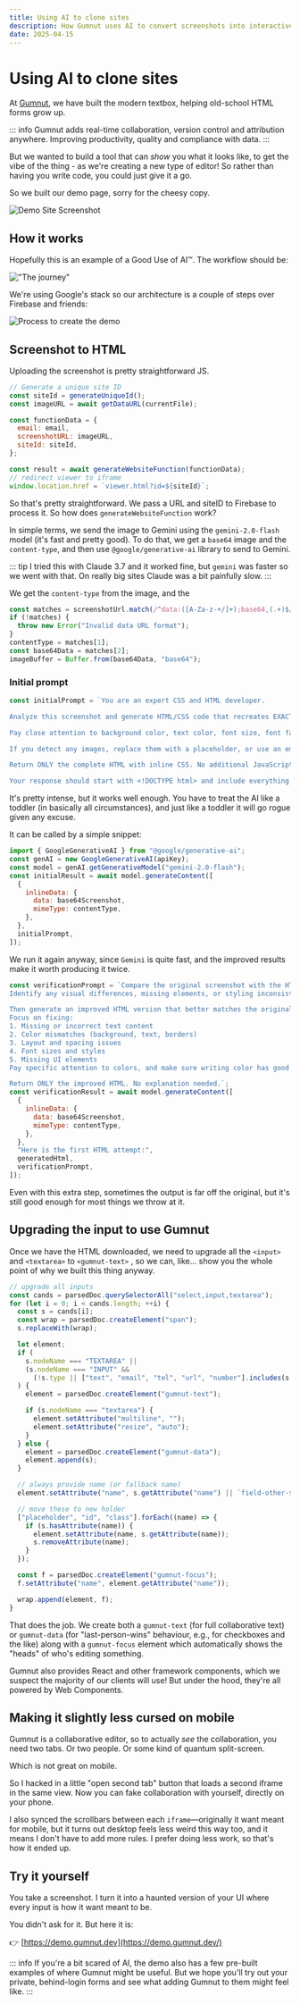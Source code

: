 ```yaml
---
title: Using AI to clone sites
description: How Gumnut uses AI to convert screenshots into interactive web pages
date: 2025-04-15
---
```


# Using AI to clone sites

At [Gumnut](https://gumnut.dev), we have built the modern textbox, helping old-school HTML forms grow up.

::: info
Gumnut adds real-time collaboration, version control and attribution anywhere. Improving productivity, quality and compliance with data.
:::

But we wanted to build a tool that can _show_ you what it looks like, to get the vibe of the thing - as we're creating a new type of editor! So rather than having you write code, you could just give it a go.

So we built our demo page, sorry for the cheesy copy.

![Demo Site Screenshot](/images/demo-site-screenshot.png)

## How it works

Hopefully this is an example of a Good Use of AI™. The workflow should be:

!["The journey"](/images/workflow-1.png)

We're using Google's stack so our architecture is a couple of steps over Firebase and friends:

![Process to create the demo](/images/workflow-2.png)

## Screenshot to HTML

Uploading the screenshot is pretty straightforward JS.

```js
// Generate a unique site ID
const siteId = generateUniqueId();
const imageURL = await getDataURL(currentFile);

const functionData = {
  email: email,
  screenshotURL: imageURL,
  siteId: siteId,
};

const result = await generateWebsiteFunction(functionData);
// redirect viewer to iframe
window.location.href = `viewer.html?id=${siteId}`;
```

So that's pretty straightforward. We pass a URL and siteID to Firebase to process it. So how does `generateWebsiteFunction` work?

In simple terms, we send the image to Gemini using the `gemini-2.0-flash` model (it's fast and pretty good). To do that, we get a `base64` image and the `content-type`, and then use `@google/generative-ai` library to send to Gemini.

::: tip
I tried this with Claude 3.7 and it worked fine, but `gemini` was faster so we went with that. On really big sites Claude was a bit painfully slow.
:::

We get the `content-type` from the image, and the

```js
const matches = screenshotUrl.match(/^data:([A-Za-z-+/]+);base64,(.+)$/);
if (!matches) {
  throw new Error("Invalid data URL format");
}
contentType = matches[1];
const base64Data = matches[2];
imageBuffer = Buffer.from(base64Data, "base64");
```

### Initial prompt

```js
const initialPrompt = `You are an expert CSS and HTML developer.

Analyze this screenshot and generate HTML/CSS code that recreates EXACTLY what is shown in the uploaded image.Faithfully recreate the UI shown in the screenshot, treating it as a completely separate design.

Pay close attention to background color, text color, font size, font family, padding, margin, border, etc.Match the colors, layout, and text content exactly as shown in the screenshot.Make sure the text color inside the textareas is readable, and the text is not too small.

If you detect any images, replace them with a placeholder, or use an emoji to replace them. There should be no images in the final output.

Return ONLY the complete HTML with inline CSS. No additional JavaScript. No explanation. No markdown formatting.

Your response should start with <!DOCTYPE html> and include everything needed for a standalone page.`;
```

It's pretty intense, but it works well enough. You have to treat the AI like a toddler (in basically all circumstances), and just like a toddler it will go rogue given any excuse.

It can be called by a simple snippet:

```js
import { GoogleGenerativeAI } from "@google/generative-ai";
const genAI = new GoogleGenerativeAI(apiKey);
const model = genAI.getGenerativeModel("gemini-2.0-flash");
const initialResult = await model.generateContent([
  {
    inlineData: {
      data: base64Screenshot,
      mimeType: contentType,
    },
  },
  initialPrompt,
]);
```

We run it again anyway, since `Gemini` is quite fast, and the improved results make it worth producing it twice.

```js
const verificationPrompt = `Compare the original screenshot with the HTML implementation I provided.
Identify any visual differences, missing elements, or styling inconsistencies.

Then generate an improved HTML version that better matches the original screenshot.
Focus on fixing:
1. Missing or incorrect text content
2. Color mismatches (background, text, borders)
3. Layout and spacing issues
4. Font sizes and styles
5. Missing UI elements
Pay specific attention to colors, and make sure writing color has good contrast with the background color. Replace all images with an emoji or a placeholder.

Return ONLY the improved HTML. No explanation needed.`;
const verificationResult = await model.generateContent([
  {
    inlineData: {
      data: base64Screenshot,
      mimeType: contentType,
    },
  },
  "Here is the first HTML attempt:",
  generatedHtml,
  verificationPrompt,
]);
```

Even with this extra step, sometimes the output is far off the original, but it's still good enough for most things we throw at it.

## Upgrading the input to use Gumnut

Once we have the HTML downloaded, we need to upgrade all the `<input>` and `<textarea>` to `<gumnut-text>` , so we can, like... show you the whole point of why we built this thing anyway.

```js
// upgrade all inputs
const cands = parsedDoc.querySelectorAll("select,input,textarea");
for (let i = 0; i < cands.length; ++i) {
  const s = cands[i];
  const wrap = parsedDoc.createElement("span");
  s.replaceWith(wrap);

  let element;
  if (
    s.nodeName === "TEXTAREA" ||
    (s.nodeName === "INPUT" &&
      (!s.type || ["text", "email", "tel", "url", "number"].includes(s.type)))
  ) {
    element = parsedDoc.createElement("gumnut-text");

    if (s.nodeName === "textarea") {
      element.setAttribute("multiline", "");
      element.setAttribute("resize", "auto");
    }
  } else {
    element = parsedDoc.createElement("gumnut-data");
    element.append(s);
  }

  // always provide name (or fallback name)
  element.setAttribute("name", s.getAttribute("name") || `field-other-${i}`);

  // move these to new holder
  ["placeholder", "id", "class"].forEach((name) => {
    if (s.hasAttribute(name)) {
      element.setAttribute(name, s.getAttribute(name));
      s.removeAttribute(name);
    }
  });

  const f = parsedDoc.createElement("gumnut-focus");
  f.setAttribute("name", element.getAttribute("name"));

  wrap.append(element, f);
}
```

That does the job. We create both a `gumnut-text` (for full collaborative text) or `gumnut-data` (for "last-person-wins" behaviour, e.g., for checkboxes and the like) along with a `gumnut-focus` element which automatically shows the "heads" of who's editing something.

Gumnut also provides React and other framework components, which we suspect the majority of our clients will use! But under the hood, they're all powered by Web Components.

## Making it slightly less cursed on mobile

Gumnut is a collaborative editor, so to actually _see_ the collaboration, you need two tabs. Or two people. Or some kind of quantum split-screen.

Which is not great on mobile.

So I hacked in a little "open second tab" button that loads a second iframe in the same view. Now you can fake collaboration with yourself, directly on your phone.

I also synced the scrollbars between each `iframe`—originally it want meant for mobile, but it turns out desktop feels less weird this way too, and it means I don't have to add more rules. I prefer doing less work, so that's how it ended up.

## Try it yourself

You take a screenshot. I turn it into a haunted version of your UI where every input is how it want meant to be.

You didn't ask for it. But here it is:

👉 [https://demo.gumnut.dev](https://demo.gumnut.dev/)

::: info
If you're a bit scared of AI, the demo also has a few pre-built examples of where Gumnut might be useful. But we hope you'll try out your private, behind-login forms and see what adding Gumnut to them might feel like.
:::
